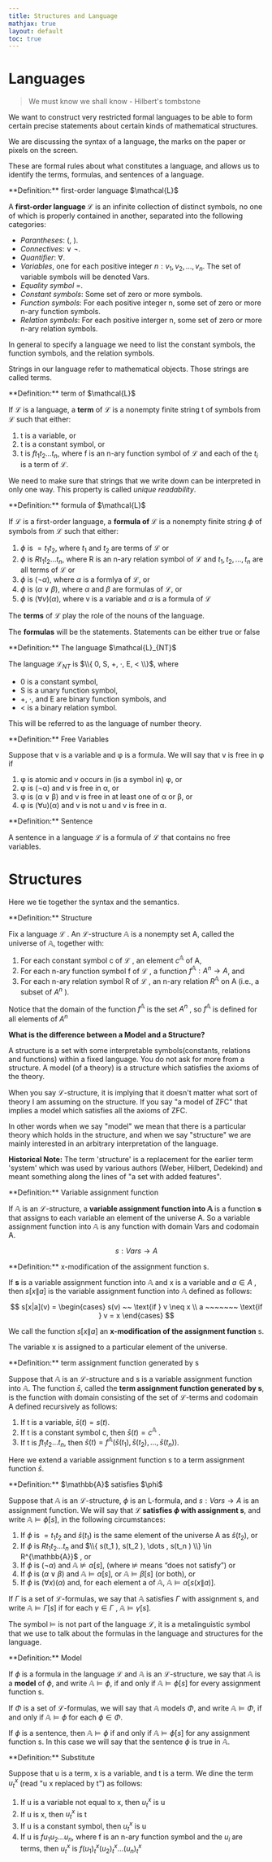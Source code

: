 ```yaml
---
title: Structures and Language
mathjax: true
layout: default
toc: true
---
```


# Languages

> We must know we shall know - Hilbert's tombstone


We want to construct very restricted formal languages to be able to form certain precise statements about certain kinds of mathematical structures.

We are discussing the syntax of a language, the marks on the paper or pixels on the screen.

These are formal rules about what constitutes a language, and allows us to identify the terms, formulas, and sentences of a language.


<div class="definition" markdown="block">
**Definition:** first-order language $\mathcal{L}$

A **first-order language $\mathcal{L}$** is an infinite collection of distinct symbols, no one of which is properly contained in another, separated into the following categories:

* _Parantheses_: (, ).
* _Connectives_: $\lor$ $\lnot$.
* _Quantifier_: $\forall$.
* _Variables_, one for each positive integer $n: v_1, v_2, \dots, v_n$. The set of variable symbols will be denoted Vars.
* _Equality symbol_ =.
* _Constant symbols_: Some set of zero or more symbols.
* _Function symbols_: For each positive integer n, some set of zero or more n-ary function symbols.
* _Relation symbols_: For each positive interger n, some set of zero or more n-ary relation symbols.
</div>


In general to specify a language we need to list the constant symbols, the function symbols, and the relation symbols.

Strings in our language refer to mathematical objects. Those strings are called terms.

<div class="definition" markdown="block">
**Definition:**  term of  $\mathcal{L}$

If  $\mathcal{L}$ is a language, a **term** of  $\mathcal{L}$ is a nonempty finite string t of symbols from  $\mathcal{L}$  such that either:

1. t is a variable, or
2. t is a constant symbol, or
3. t is $ft_1t_2 \dots t_n$, where f is an n-ary function symbol of $\mathcal{L}$ and each of the $t_i$ is a term of $\mathcal{L}$.
</div>


We need to make sure that strings that we write down can be interpreted in only one way. This property is called _unique readability_.


<div class="definition" markdown="block">
**Definition:** formula of $\mathcal{L}$

If $\mathcal{L}$ is a first-order language, a **formula of $\mathcal{L}$** is a nonempty finite string $\phi$ of symbols from $\mathcal{L}$ such that either:

1. $\phi$ is $=t_1t_2$, where $t_1$ and $t_2$ are terms of $\mathcal{L}$ or
2. $\phi$ is $Rt_1t_2 \dots t_n$, where R is an n-ary relation symbol of $\mathcal{L}$ and $t_1, t_2, \dots, t_n$ are all terms of $\mathcal{L}$ or
3. $\phi$ is $(\lnot \alpha)$, where $\alpha$ is a formlya of $\mathcal{L}$, or
4. $\phi$ is $(\alpha \lor \beta)$, where $\alpha$ and $\beta$ are formulas of $\mathcal{L}$, or
5. $\phi$ is $(\forall v)(\alpha)$, where v is a variable and $\alpha$ is a formula of $\mathcal{L}$
</div>



The **terms** of $\mathcal{L}$ play the role of the nouns of the language. 

The **formulas** will be the statements. Statements can be either true or false






<div class="definition" markdown="block">
**Definition:** The language $\mathcal{L}_{NT}$ 

The language $\mathcal{L}_{NT}$ is $\\{ 0, S, +, ·, E, < \\}$, where
* 0 is a constant symbol, 
* S is a unary function symbol, 
* +, ·, and E are binary function symbols, and 
* < is a binary relation symbol. 

This will be referred to as the language of number theory.
</div>


<div class="definition" markdown="block">
**Definition:**  Free Variables

Suppose that v is a variable and φ is a formula. We will say that v is free in φ if

1. φ is atomic and v occurs in (is a symbol in) φ, or
2. φ is (¬α) and v is free in α, or
3. φ is (α ∨ β) and v is free in at least one of α or β, or
4. φ is (∀u)(α) and v is not u and v is free in α.
</div>



<div class="definition" markdown="block">
**Definition:**  Sentence

A sentence in a language $\mathcal{L}$  is a formula of $\mathcal{L}$  that contains no free variables.
</div>




# Structures


Here we tie together the syntax and the semantics. 




<div class="definition" markdown="block">
**Definition:** Structure

Fix a language $\mathcal{L}$ . An $\mathcal{L}$-structure $\mathbb{A}$ is a nonempty set A, called the universe of $\mathbb{A}$, together with:

1. For each constant symbol c of $\mathcal{L}$ , an element $c^\mathbb{A}$ of A,
2. For each n-ary function symbol f of $\mathcal{L}$ , a function $f^\mathbb{A} : A^n \to A$, and
3. For each n-ary relation symbol R of $\mathcal{L}$ , an n-ary relation $R^\mathbb{A}$ on A (i.e., a subset of $A^n$ ).

Notice that the domain of the function $f^\mathbb{A}$ is the set $A^n$ , so $f^\mathbb{A}$ is defined
for all elements of $A^n$
</div>


**What is the difference between a Model and a Structure?**

A structure is a set with some interpretable symbols(constants, relations and functions) within a fixed language. You do not ask for more from a structure. A model (of a theory) is a structure which satisfies the axioms of the theory.

When you say $\mathcal{L}$-structure, it is implying that it doesn't matter what sort of theory I am assuming on the structure. If you say "a model of ZFC" that implies a model which satisfies all the axioms of ZFC.

In other words when we say "model" we mean that there is a particular theory which holds in the structure, and when we say "structure" we are mainly interested in an arbitrary interpretation of the language.

**Historical Note:** The term 'structure' is a replacement for the earlier term 'system' which was used by various authors (Weber, Hilbert, Dedekind) and meant something along the lines of "a set with added features".


<div class="definition" markdown="block">
**Definition:** Variable assignment function 

If  $\mathbb{A}$  is an $\mathcal{L}$-structure, a **variable assignment function into  $\mathbb{A}$**  is a function **s** that assigns to each variable an element of the universe A. So a variable assignment function into  $\mathbb{A}$  is any function with domain Vars and codomain A.

$$s: Vars \to A$$

</div>

<div class="definition" markdown="block">
**Definition:**  x-modification of the assignment function s.

If **s** is a variable assignment function into  $\mathbb{A}$  and x is a
variable and $a \in A$ , then $s[x\|a]$ is the variable assignment function into  $\mathbb{A}$ 
defined as follows:

$$
s[x|a](v) =
\begin{cases}
s(v) ~~   \text{if } v \neq x \\
a ~~~~~~~ \text{if } v = x
\end{cases}
$$

We call the function $s[x\|a]$ an **x-modification of the assignment function** s.

</div>

The variable x is assigned to a particular element of the universe.


<div class="definition" markdown="block">
**Definition:** term assignment function generated by s

Suppose that $\mathbb{A}$ is an $\mathcal{L}$-structure and s is a variable
assignment function into $\mathbb{A}$. The function $\bar{s}$, called the **term assignment
function generated by s**, is the function with domain consisting of the
set of $\mathcal{L}$-terms and codomain A defined recursively as follows:

1. If t is a variable, $\bar{s}(t) = s(t)$.
2. If t is a constant symbol c, then $\bar{s}(t) = c^{\mathbb{A}}$ .
3. If t is $f t_1 t_2 \dots t_n$, then $\bar{s}(t) = f^{\mathbb{A}}(\bar{s}(t_1 ), \bar{s}(t_2), \dots , \bar{s}(t_n))$.

</div>

Here we extend a variable assignment function s to a term assignment function $\bar{s}$.

<div class="definition" markdown="block">
**Definition:** $\mathbb{A}$ satisfies $\phi$ 


Suppose that $\mathbb{A}$ is an $\mathcal{L}$-structure, $\phi$ is an L-formula,
and $s : Vars \to A$ is an assignment function. We will say that **$\mathcal{L}$ satisfies
$\phi$ with assignment s**, and write $\mathbb{A} \vDash \phi[s]$, in the following circumstances:

1. If $\phi$ is $= t_1 t_2$ and $\hat{s}(t_1)$ is the same element of the universe A as $\hat{s}(t_2)$, or
2. If $\phi$ is $R t_1 t_2 \dots t_n$ and $\\{ s(t_1 ), s(t_2 ), \dots , s(t_n ) \\} \in R^{\mathbb{A}}$ , or
3. If $\phi$ is $(\lnot \alpha)$ and $\mathbb{A} \nvDash α[s]$, (where $\nvDash$ means “does not satisfy”) or
4. If $\phi$ is $(\alpha \lor \beta)$ and $\mathbb{A} \vDash \alpha[s]$, or $\mathbb{A} \vDash \beta[s]$ (or both), or
5. If $\phi$ is $(\forall x)(\alpha)$ and, for each element a of $\mathbb{A}$, $\mathbb{A} \vDash \alpha[s(x\|a)]$.

If $\Gamma$ is a set of $\mathcal{L}$-formulas, we say that $\mathbb{A}$ satisfies $\Gamma$ with assignment s,
and write $\mathbb{A} \vDash \Gamma[s]$ if for each $\gamma \in \Gamma$ , $\mathbb{A} \vDash \gamma[s]$.
</div>

The symbol $\vDash$ is not part of the language $\mathcal{L}$, it is a metalinguistic symbol that we use to talk about the formulas in the language and structures for the language.


<div class="definition" markdown="block">
**Definition:** Model

If $\phi$ is a formula in the language $\mathcal{L}$ and $\mathbb{A}$ is an $\mathcal{L}$-structure, we say that $\mathbb{A}$ is a **model** of $\phi$, and write $\mathbb{A} \vDash \phi$, if and only if $\mathbb{A} \vDash \phi[s]$ for every assignment function s. 

If $\Phi$ is a set of $\mathcal{L}$-formulas, we will say that $\mathbb{A}$ models $\Phi$, and write $\mathbb{A} \vDash \Phi$, if and only if $\mathbb{A} \vDash \phi$ for each $\phi \in \Phi$.

</div>

If $\phi$ is a sentence, then $\mathbb{A} \vDash \phi$ if and only if $\mathbb{A} \vDash \phi[s]$ for any assignment function s. In this case we will say that the sentence $\phi$ is true in $\mathbb{A}$.



<div class="definition" markdown="block">
**Definition:** Substitute

Suppose that u is a term, x is a variable, and t is a term. We dine the term $u^x_t$ (read "u x replaced by t") as follows:

1. If u is a variable not equal to x, then $u^x_t$ is u
2. If u is x, then $u^x_t$ is t
3. If u is a constant symbol, then $u^x_t$ is u
4. If u is $fu_1u_2 \dots u_n$, where f is an n-ary function symbol and the $u_i$ are terms, then $u^x_t$ is $f(u_1)^x_t(u_2)^x_t \dots (u_n)^x_t$

</div>